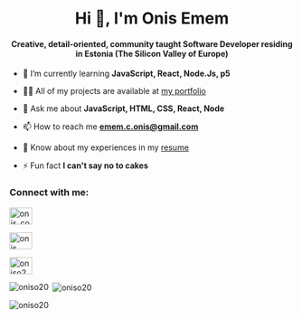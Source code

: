 <h1 align="center">Hi 👋, I'm Onis Emem</h1>
<h4 align="center">Creative, detail-oriented, community taught Software Developer residing in Estonia (The Silicon Valley of Europe)</h4>

- 🌱 I’m currently learning **JavaScript, React, Node.Js, p5**

- 👨‍💻 All of my projects are available at [my portfolio](https://onisemem.netlify.app/)

- 💬 Ask me about **JavaScript, HTML, CSS, React, Node**

- 📫 How to reach me **emem.c.onis@gmail.com**

- 📄 Know about my experiences in my [resume](https://docs.google.com/document/d/1FqFNjuSNRRUYApiVJWueIKQfOVGwcUMf/edit?usp=sharing&ouid=105918699478954208570&rtpof=true&sd=true)

- ⚡ Fun fact **I can't say no to cakes**

<h3 align="left">Connect with me:</h3>
<p>
<a href="https://twitter.com/CodesOnis" target="blank"><img align="center" src="https://raw.githubusercontent.com/rahuldkjain/github-profile-readme-generator/master/src/images/icons/Social/twitter.svg" alt="onis_codes" height="30" width="40" /></a>
  
<a href="https://linkedin.com/in/onis-emem" target="blank"><img align="center" src="https://raw.githubusercontent.com/rahuldkjain/github-profile-readme-generator/master/src/images/icons/Social/linked-in-alt.svg" alt="onis emem" height="30" width="40" /></a>
  
<a href="https://discord.gg/oniso20#3674" target="blank"><img align="center" src="https://raw.githubusercontent.com/rahuldkjain/github-profile-readme-generator/master/src/images/icons/Social/discord.svg" alt="oniso20#3674" height="30" width="40" /></a>
</p>

<p><img align="left" src="https://github-readme-stats.vercel.app/api/top-langs?username=oniso20&show_icons=true&locale=en&layout=compact" alt="oniso20" /></p>

<p>&nbsp;<img align="center" src="https://github-readme-stats.vercel.app/api?username=oniso20&show_icons=true&locale=en" alt="oniso20" /></p>

<p><img align="center" src="https://github-readme-streak-stats.herokuapp.com/?user=oniso20&" alt="oniso20" /></p>


